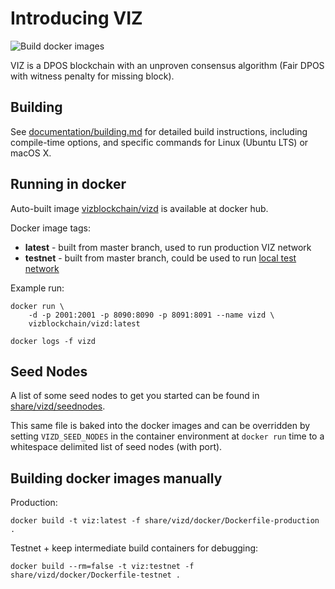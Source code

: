 # Introducing VIZ

![Build docker images](https://github.com/VIZ-Blockchain/viz-cpp-node/workflows/Build%20docker%20images/badge.svg)

VIZ is a DPOS blockchain with an unproven consensus algorithm (Fair DPOS with witness penalty for missing block).

## Building

See [documentation/building.md](documentation/building.md) for detailed build instructions, including
compile-time options, and specific commands for Linux (Ubuntu LTS) or macOS X.

## Running in docker

Auto-built image [vizblockchain/vizd](https://hub.docker.com/r/vizblockchain/vizd) is available at docker hub.

Docker image tags:

* **latest** - built from master branch, used to run production VIZ network
* **testnet** - built from master branch, could be used to run [local test network](documentation/testnet.md)

Example run:

```
docker run \
    -d -p 2001:2001 -p 8090:8090 -p 8091:8091 --name vizd \
    vizblockchain/vizd:latest

docker logs -f vizd
```

## Seed Nodes

A list of some seed nodes to get you started can be found in
[share/vizd/seednodes](share/vizd/seednodes).

This same file is baked into the docker images and can be overridden by
setting `VIZD_SEED_NODES` in the container environment at `docker run`
time to a whitespace delimited list of seed nodes (with port).

## Building docker images manually

Production:

```
docker build -t viz:latest -f share/vizd/docker/Dockerfile-production .
```

Testnet + keep intermediate build containers for debugging:

```
docker build --rm=false -t viz:testnet -f share/vizd/docker/Dockerfile-testnet .
```
